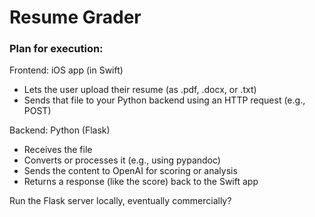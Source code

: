 # Resume Grader
### Plan for execution:

Frontend: iOS app (in Swift)
* Lets the user upload their resume (as .pdf, .docx, or .txt)
* Sends that file to your Python backend using an HTTP request (e.g., POST)


Backend: Python (Flask)
* Receives the file
* Converts or processes it (e.g., using pypandoc)
* Sends the content to OpenAI for scoring or analysis
* Returns a response (like the score) back to the Swift app

Run the Flask server locally, eventually commercially? 
